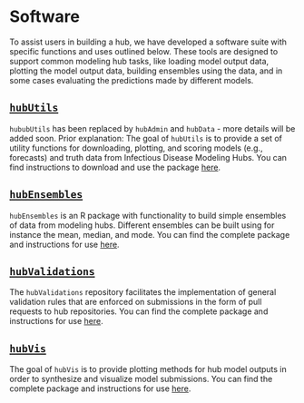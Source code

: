 # Software  

To assist users in building a hub, we have developed a software suite with specific functions and uses outlined below. These tools are designed to support common modeling hub tasks, like loading model output data, plotting the model output data, building ensembles using the data, and in some cases evaluating the predictions made by different models.  

## [`hubUtils`](https://infectious-disease-modeling-hubs.github.io/hubUtils/)  

`hububUtils` has been replaced by `hubAdmin` and `hubData` - more details will be added soon. Prior explanation: The goal of `hubUtils` is to provide a set of utility functions for downloading, plotting, and scoring models (e.g., forecasts) and truth data from Infectious Disease Modeling Hubs. You can find instructions to download and use the package [here](https://infectious-disease-modeling-hubs.github.io/hubUtils/).  

## [`hubEnsembles`](https://github.com/Infectious-Disease-Modeling-Hubs/hubEnsembles)  

`hubEnsembles` is an R package with functionality to build simple ensembles of data from modeling hubs. Different ensembles can be built using for instance the mean, median, and mode. You can find the complete package and instructions for use [here](https://github.com/Infectious-Disease-Modeling-Hubs/hubEnsembles).  

## [`hubValidations`](https://github.com/Infectious-Disease-Modeling-Hubs/hubValidations)  

The `hubValidations` repository facilitates the implementation of general validation rules that are enforced on submissions in the form of pull requests to hub repositories. You can find the complete package and instructions for use [here](https://github.com/Infectious-Disease-Modeling-Hubs/hubValidations).  

## [`hubVis`](https://github.com/Infectious-Disease-Modeling-Hubs/hubVis)  

The goal of `hubVis` is to provide plotting methods for hub model outputs in order to synthesize and visualize model submissions. You can find the complete package and instructions for use [here](https://github.com/Infectious-Disease-Modeling-Hubs/hubVis).  


